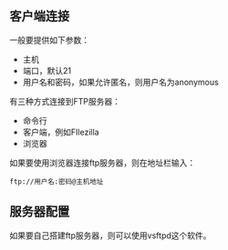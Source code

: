 
## 客户端连接

一般要提供如下参数：
- 主机
- 端口，默认21
- 用户名和密码，如果允许匿名，则用户名为anonymous

有三种方式连接到FTP服务器：
- 命令行
- 客户端，例如FIlezilla
- 浏览器

如果要使用浏览器连接ftp服务器，则在地址栏输入：

```
ftp://用户名:密码@主机地址
```


## 服务器配置

如果要自己搭建ftp服务器，则可以使用vsftpd这个软件。